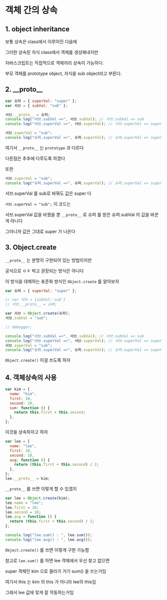 # 객체 간의 상속

## 1. object inheritance

보통 상속은 class에서 이루어진 다음에

그러한 상속된 자식 class에서 객체를 생성해내지만

자바스크립트는 직접적으로 객체끼리 상속이 가능하다.

부모 객체를 prototype object, 자식을 sub object라고 부른다.

## 2. \_\_proto\_\_

```js
var 슈퍼 = { superVal: "super" };
var 서브 = { subVal: "sub" };

서브.__proto__ = 슈퍼;
console.log("서브.subVal =>", 서브.subVal); // 서브.subVal => sub
console.log("서브.superVal =>", 서브.superVal); // 서브.superVal => super

서브.superVal = "sub";
console.log("슈퍼.superVal =>", 슈퍼.superVal); // 슈퍼.superVal => super
```

여기서 `__proto__` 는 `prototype` 과 다르다

다른점은 추후에 다루도록 하겠다

또한

```js
서브.superVal = "sub";
console.log("슈퍼.superVal =>", 슈퍼.superVal); // 슈퍼.superVal => super
```

서브.superVal 를 sub로 바꿔도 값은 super 다

`서브.superVal = "sub";` 이 코드는

서브.superVal 값을 바꿨을 뿐 `__proto__` 로 슈퍼 를 받은 슈퍼.subVal 의 값을 바꾼게 아니다

그러니까 값은 그대로 super 가 나온다

## 3. Object.create

`__proto__` 는 분명히 구현되어 있는 방법이지만

공식으로 ㅇㅈ 박고 권장되는 방식은 아니다

이 방식을 대체하는 표준화 방식인 `Object.create` 를 알아보자

```js
var 슈퍼 = { superVal: "super" };

// var 서브 = {subVal:'sub'}
// 서브.__proto__ = 슈퍼;

var 서브 = Object.create(슈퍼);
서브.subVal = "sub";

// debugger;

console.log("서브.subVal =>", 서브.subVal); // 서브.subVal => sub
console.log("서브.superVal =>", 서브.superVal); // 서브.superVal => super
서브.superVal = "sub";
console.log("슈퍼.superVal =>", 슈퍼.superVal); // 슈퍼.superVal => super
```

`Object.create()` 이걸 쓰도록 하자

## 4. 객체상속의 사용

```js
var kim = {
  name: "kim",
  first: 10,
  second: 20,
  sum: function () {
    return this.first + this.second;
  },
};
```

이것을 상속하자고 하자

```js
var lee = {
  name: "lee",
  first: 10,
  second: 10,
  avg: function () {
    return (this.first + this.second) / 2;
  },
};
lee.__proto__ = kim;
```

`__proto__` 를 쓰면 이렇게 할 수 있겠지

```js
var lee = Object.create(kim);
lee.name = "lee";
lee.first = 10;
lee.second = 10;
lee.avg = function () {
  return (this.first + this.second) / 2;
};

console.log("lee.sum() : ", lee.sum());
console.log("lee.avg() : ", lee.avg());
```

`Object.create()` 를 쓰면 이렇게 구현 가능함

참고로 `lee.sum()` 를 하면 lee 객체에서 우선 찾고 없으면

super 객체인 kim 으로 올라가 거기 sum() 을 쓰는거임

여기서 this 는 kim 의 this 가 아니라 lee의 this임

그래서 lee 값에 맞게 잘 작동하는거임
